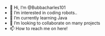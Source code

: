- 👋 Hi, I’m @Bubbacharles101
- 👀 I’m interested in coding robots..
- 🌱 I’m currently learning Java
- 💞️ I’m looking to collaborate on many projects
- 📫 How to reach me on here!

<!---
Bubbacharles101/Bubbacharles101 is a ✨ special ✨ repository because its `README.md` (this file) appears on your GitHub profile.
You can click the Preview link to take a look at your changes.
--->
